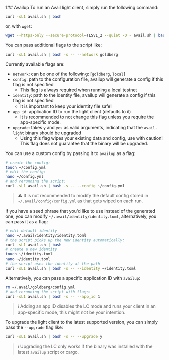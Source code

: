 1## Availup
To run an Avail light client, simply run the following command:
```bash
curl -sL1 avail.sh | bash
```
or, with `wget`:
```bash
wget --https-only --secure-protocol=TLSv1_2 --quiet -O - avail.sh | bash
```
You can pass additional flags to the script like:
```bash
curl -sL1 avail.sh | bash -s -- --network goldberg
```

Currently available flags are:
* `network`: can be one of the following: [`goldberg`, `local`]
* `config`: path to the configuration file, availup will generate a config if this flag is not specified
  * This flag is always required when running a local testnet
* `identity`: path to the identity file, availup will generate a config if this flag is not specified
  * It is important to keep your identity file safe!
* `app_id`: application ID to run the light client (defaults to `0`)
  * It is recommended to not change this flag unless you require the app-specific mode.
* `upgrade`: takes `y` and `yes` as valid arguments, indicating that the `avail-light` binary should be upgraded
  * Using this flag wipes your existing data and config, use with caution! This flag does not guarantee that the
    binary will be upgraded.

You can use a custom config by passing it to `availup` as a flag:
```bash
# create the config:
touch ~/config.yml
# edit the config:
nano ~/config.yml
# and rerunning the script:
curl -sL1 avail.sh | bash -s -- --config ~/config.yml
```

> ⚠️ It is not recommended to modify the default config stored in `~/.avail/config/config.yml` as that gets wiped on
> each run.

If you have a seed phrase that you'd like to use instead of the generated one, you can modify
`~/.avail/identity/identity.toml`, alternatively, you can pass it as a flag:
```bash
# edit default identity
nano ~/.avail/identity/identity.toml
# the script picks up the new identity automatically:
curl -sL1 avail.sh | bash
# create a new identity
touch ~/identity.toml
nano ~/identity.toml
# the script uses the identity at the path
curl -sL1 avail.sh | bash -s -- --identity ~/identity.toml
```

Alternatively, you can pass a specific application ID with `availup`:
```bash
rm ~/.avail/goldberg/config.yml
# and rerunning the script with flags:
curl -sL1 avail.sh | bash -s -- --app_id 1
```

> ℹ️ Adding an app ID disables the LC mode and runs your client in an app-specific mode, this might not be your
> intention.

To upgrade the light client to the latest supported version, you can simply pass the `--upgrade` flag like:
```bash
curl -sL1 avail.sh | bash -s -- --upgrade y
```

> ℹ️ Upgrading the LC only works if the binary was installed with the latest `availup` script or cargo.
